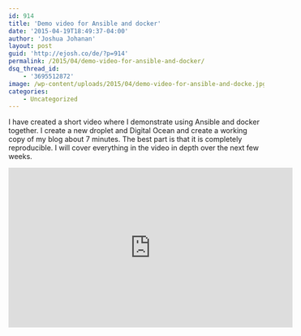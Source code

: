 ```yaml
---
id: 914
title: 'Demo video for Ansible and docker'
date: '2015-04-19T18:49:37-04:00'
author: 'Joshua Johanan'
layout: post
guid: 'http://ejosh.co/de/?p=914'
permalink: /2015/04/demo-video-for-ansible-and-docker/
dsq_thread_id:
    - '3695512872'
image: /wp-content/uploads/2015/04/demo-video-for-ansible-and-docke.jpg
categories:
    - Uncategorized
---
```


I have created a short video where I demonstrate using Ansible and docker together. I create a new droplet and Digital Ocean and create a working copy of my blog about 7 minutes. The best part is that it is completely reproducible. I will cover everything in the video in depth over the next few weeks.  
<iframe allowfullscreen="" frameborder="0" height="315" loading="lazy" src="https://www.youtube.com/embed/uut4hdc9aXc" width="560"></iframe>